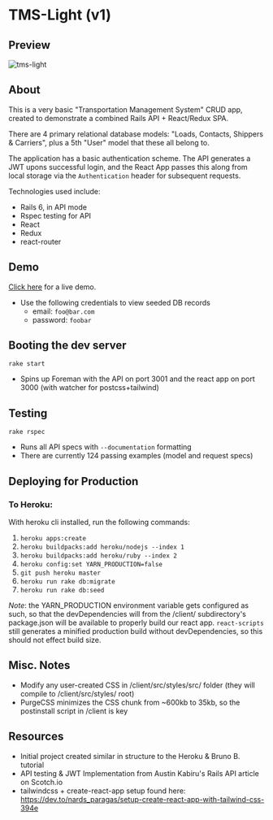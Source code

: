 # TMS-Light (v1)

## Preview
![tms-light](https://user-images.githubusercontent.com/18252139/67624807-94a8a900-f7ea-11e9-9299-380d17a0547b.gif)

## About
This is a very basic "Transportation Management System" CRUD app, created to demonstrate a combined Rails API + React/Redux SPA. 

There are 4 primary relational database models: "Loads, Contacts, Shippers & Carriers", plus a 5th "User" model that these all belong to.

The application has a basic authentication scheme. The API generates a JWT upons successful login, and the React App passes this along from local storage via the `Authentication` header for subsequent requests.

Technologies used include:
* Rails 6, in API mode
* Rspec testing for API
* React
* Redux
* react-router

## Demo
[Click here](https://tms-light-demo.herokuapp.com/) for a live demo.
* Use the following credentials to view seeded DB records
  * email: `foo@bar.com`
  * password: `foobar`

## Booting the dev server
`rake start`
* Spins up Foreman with the API on port 3001 and the react app on port 3000 (with watcher for postcss+tailwind)

## Testing
`rake rspec` 
* Runs all API specs with `--documentation` formatting
* There are currently 124 passing examples (model and request specs)

## Deploying for Production
### To Heroku:
With heroku cli installed, run the following commands:
1. `heroku apps:create`
2. `heroku buildpacks:add heroku/nodejs --index 1`
3. `heroku buildpacks:add heroku/ruby --index 2`
4. `heroku config:set YARN_PRODUCTION=false`
5. `git push heroku master` 
6. `heroku run rake db:migrate`
7. `heroku run rake db:seed`

*Note*: the YARN_PRODUCTION environment variable gets configured as such, so that the devDependencies will from the /client/ subdirectory's package.json will be available to properly build our react app. `react-scripts` still generates a minified production build without devDependencies, so this should not effect build size.

## Misc. Notes
* Modify any user-created CSS in /client/src/styles/src/ folder (they will compile to /client/src/styles/ root)
* PurgeCSS minimizes the CSS chunk from ~600kb to 35kb, so the postinstall script in /client is key

## Resources
* Initial project created similar in structure to the Heroku & Bruno B. tutorial
* API testing & JWT Implementation from Austin Kabiru's Rails API article on Scotch.io
* tailwindcss + create-react-app setup found here: https://dev.to/nards_paragas/setup-create-react-app-with-tailwind-css-394e